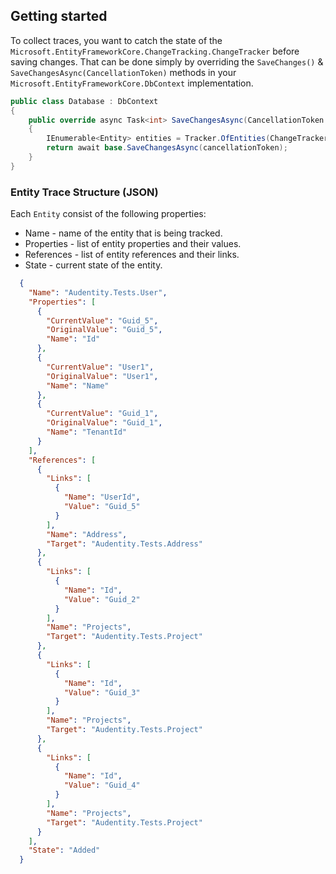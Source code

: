 ## Getting started

To collect traces, you want to catch the state of the `Microsoft.EntityFrameworkCore.ChangeTracking.ChangeTracker`
before saving changes. That can be done simply by overriding the `SaveChanges()` & `SaveChangesAsync(CancellationToken)`
methods in your `Microsoft.EntityFrameworkCore.DbContext` implementation.

```csharp
public class Database : DbContext
{
    public override async Task<int> SaveChangesAsync(CancellationToken cancellationToken = new())
    {
        IEnumerable<Entity> entities = Tracker.OfEntities(ChangeTracker.Entries());
        return await base.SaveChangesAsync(cancellationToken);
    }
}
```
### Entity Trace Structure (JSON)

Each `Entity` consist of the following properties:

- Name - name of the entity that is being tracked.
- Properties - list of entity properties and their values.
- References - list of entity references and their links.
- State - current state of the entity.

```json
  {
    "Name": "Audentity.Tests.User",
    "Properties": [
      {
        "CurrentValue": "Guid_5",
        "OriginalValue": "Guid_5",
        "Name": "Id"
      },
      {
        "CurrentValue": "User1",
        "OriginalValue": "User1",
        "Name": "Name"
      },
      {
        "CurrentValue": "Guid_1",
        "OriginalValue": "Guid_1",
        "Name": "TenantId"
      }
    ],
    "References": [
      {
        "Links": [
          {
            "Name": "UserId",
            "Value": "Guid_5"
          }
        ],
        "Name": "Address",
        "Target": "Audentity.Tests.Address"
      },
      {
        "Links": [
          {
            "Name": "Id",
            "Value": "Guid_2"
          }
        ],
        "Name": "Projects",
        "Target": "Audentity.Tests.Project"
      },
      {
        "Links": [
          {
            "Name": "Id",
            "Value": "Guid_3"
          }
        ],
        "Name": "Projects",
        "Target": "Audentity.Tests.Project"
      },
      {
        "Links": [
          {
            "Name": "Id",
            "Value": "Guid_4"
          }
        ],
        "Name": "Projects",
        "Target": "Audentity.Tests.Project"
      }
    ],
    "State": "Added"
  }
```
